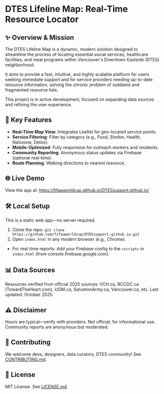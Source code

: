 # DTES Lifeline Map: Real-Time Resource Locator

## ✨ Overview & Mission
The DTES Lifeline Map is a dynamic, modern solution designed to streamline the process of locating essential social services, healthcare facilities, and meal programs within Vancouver's Downtown Eastside (DTES) neighborhood.

It aims to provide a fast, intuitive, and highly scalable platform for users seeking immediate support and for service providers needing up-to-date resource information, solving the chronic problem of outdated and fragmented resource lists.

This project is in active development, focused on expanding data sources and refining the user experience.

## 🚀 Key Features
- **Real-Time Map View**: Integrates Leaflet for geo-located service points.
- **Service Filtering**: Filter by category (e.g., Food, Shelter, Health, Naloxone, Detox).
- **Mobile-Optimized**: Fully responsive for outreach workers and residents.
- **Community Reporting**: Anonymous status updates via Firebase (optional real-time).
- **Route Planning**: Walking directions to nearest resource.

## 🌐 Live Demo
View the app at: https://fifaaworldcup.github.io/DTESsupport.github.io/

## 🛠️ Local Setup
This is a static web app—no server required.

1. Clone the repo: `git clone https://github.com/fifaaworldcup/DTESsupport.github.io.git`
2. Open `index.html` in any modern browser (e.g., Chrome).
- For real-time reports: Add your Firebase config to the `<script>` in `index.html` (from console.firebase.google.com).

## 📊 Data Sources
Resources verified from official 2025 sources: VCH.ca, BCCDC.ca (TowardTheHeart.com), UGM.ca, SalvationArmy.ca, Vancouver.ca, etc. Last updated: October 2025.

## ⚠️ Disclaimer
Hours are typical—verify with providers. Not official; for informational use. Community reports are anonymous but moderated.

## 🤝 Contributing
We welcome devs, designers, data curators, DTES community! See [CONTRIBUTING.md](CONTRIBUTING.md).

## 📜 License
MIT License. See [LICENSE.md](LICENSE.md).
